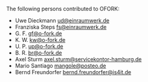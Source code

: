 The following persons contributed to OFORK:

* Uwe Dieckmann <ud@einraumwerk.de>
* Franziska Steps <fs@einraumwerk.de>
* G. F. <gf@o-fork.de>
* K. W. <kw@o-fork.de>
* U. P. <up@o-fork.de>
* B. R. <br@o-fork.de>
* Axel Sturm <axel.sturm@servicekontor-hamburg.de>
* Mario Santiago <mangole@posteo.de>
* Bernd Freundorfer <bernd.freundorfer@is4it.de>